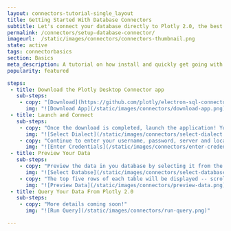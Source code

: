 ```yaml
---
layout: connectors-tutorial-single_layout
title: Getting Started With Database Connectors
subtitle: Let's connect your database directly to Plotly 2.0, the best data-visualiztion tool!
permalink: /connectors/setup-database-connector/
imageurl:  /static/images/connectors/connectors-thumbnail.png
state: active
tags: connectorbasics
section: Basics
meta_description: A tutorial on how install and quickly get going with the Plotly Desktop Connector. Connect to local or remote database and feed it to Plotly 2.0 using SQL queries.
popularity: featured

steps:
 - title: Download the Plotly Desktop Connector app
   sub-steps:
    - copy: "[Download](https://github.com/plotly/electron-sql-connector/releases) the app"
      img: "![Download App](/static/images/connectors/download-app.png)"
 - title: Launch and Connect
   sub-steps:
    - copy: "Once the download is completed, launch the application! You can now select the database dialect (MySQL, Postgres, etc) from the options as outlined in this image."
      img: "![Select Dialect](/static/images/connectors/select-dialect.png)"
    - copy: "Continue to enter your username, password, server and local port number. Finally, click on the connect button!"
      img: "![Enter Credentials](/static/images/connectors/enter-credentials.png)"
 - title: Preview Your Data
   sub-steps:
    - copy: "Preview the data in you database by selecting it from the dropdown menu."
      img: "![Select Databse](/static/images/connectors/select-database.png)"
    - copy: "The top five rows of each table will be displayed -- scroll down to take a look at all of your tables."
      img: "![Preview Data](/static/images/connectors/preview-data.png)"
 - title: Query Your Data From Plotly 2.0
   sub-steps:
    - copy: "More details coming soon!"
      img: "![Run Query](/static/images/connectors/run-query.png)"

---
```

